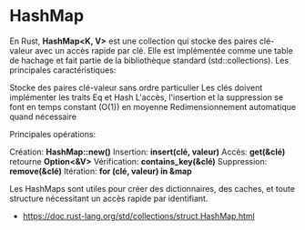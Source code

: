 # HashMap

En Rust, **HashMap<K, V>** est une collection qui stocke des paires clé-valeur avec un accès rapide par clé. Elle est implémentée comme une table de hachage et fait partie de la bibliothèque standard (std::collections).
Les principales caractéristiques:

Stocke des paires clé-valeur sans ordre particulier
Les clés doivent implémenter les traits Eq et Hash
L'accès, l'insertion et la suppression se font en temps constant (O(1)) en moyenne
Redimensionnement automatique quand nécessaire

Principales opérations:

Création: **HashMap::new()**
Insertion: **insert(clé, valeur)**
Accès: **get(&clé)** retourne **Option<&V>**
Vérification: **contains_key(&clé)**
Suppression: **remove(&clé)**
Itération: **for (clé, valeur) in &map**

Les HashMaps sont utiles pour créer des dictionnaires, des caches, et toute structure nécessitant un accès rapide par identifiant.

- https://doc.rust-lang.org/std/collections/struct.HashMap.html
